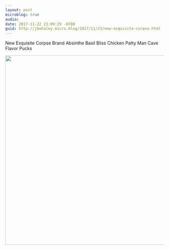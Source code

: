 ```yaml
---
layout: post
microblog: true
audio: 
date: 2017-11-22 23:09:29 -0700
guid: http://jbwhaley.micro.blog/2017/11/23/new-exquisite-corpse.html
---
```

New Exquisite Corpse Brand Absinthe Basil Bliss Chicken Patty Man Cave Flavor Pucks

<img src="http://www.jarrodwhaley.com/uploads/2017/268635aae3.jpg" width="600" height="600" />
